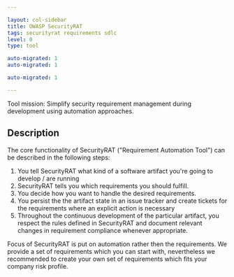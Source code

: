 ```yaml
---

layout: col-sidebar
title: OWASP SecurityRAT
tags: securityrat requirements sdlc
level: 0
type: tool

auto-migrated: 1
auto-migrated: 1

auto-migrated: 1

---
```


Tool mission: Simplify security requirement management during development using automation approaches.

## Description
The core functionality of SecurityRAT ("Requirement Automation Tool") can be described in the following steps:

1. You tell SecurityRAT what kind of a software artifact you're going to develop / are running
2. SecurityRAT tells you which requirements you should fulfill.
3. You decide how you want to handle the desired requirements.
4. You persist the the artifact state in an issue tracker and create tickets for the requirements where an explicit action is necessary
5. Throughout the continuous development of the particular artifact, you respect the rules defined in SecurityRAT and document relevant changes in requirement compliance whenever appropriate.

Focus of SecurityRAT is put on automation rather then the requirements. We provide a set of requirements which you can start with, nevertheless we recommended to create your own set of requirements which fits your company risk profile.
